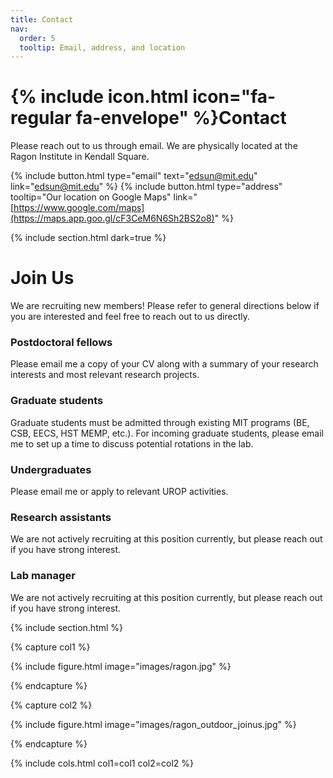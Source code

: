 ```yaml
---
title: Contact
nav:
  order: 5
  tooltip: Email, address, and location
---
```


# {% include icon.html icon="fa-regular fa-envelope" %}Contact

Please reach out to us through email. We are physically located at the Ragon Institute in Kendall Square.

{%
  include button.html
  type="email"
  text="edsun@mit.edu"
  link="edsun@mit.edu"
%}
{%
  include button.html
  type="address"
  tooltip="Our location on Google Maps"
  link="[https://www.google.com/maps](https://maps.app.goo.gl/cF3CeM6N6Sh2BS2o8)"
%}

{% include section.html dark=true %}

# Join Us

We are recruiting new members! Please refer to general directions below if you are interested and feel free to reach out to us directly.

### Postdoctoral fellows

Please email me a copy of your CV along with a summary of your research interests and most relevant research projects.

### Graduate students

Graduate students must be admitted through existing MIT programs (BE, CSB, EECS, HST MEMP, etc.). For incoming graduate students, please email me to set up a time to discuss potential rotations in the lab.

### Undergraduates

Please email me or apply to relevant UROP activities.

### Research assistants

We are not actively recruiting at this position currently, but please reach out if you have strong interest.

### Lab manager

We are not actively recruiting at this position currently, but please reach out if you have strong interest.

{% include section.html %}

{% capture col1 %}

{%
  include figure.html
  image="images/ragon.jpg"
%}

{% endcapture %}

{% capture col2 %}

{%
  include figure.html
  image="images/ragon_outdoor_joinus.jpg"
%}

{% endcapture %}

{% include cols.html col1=col1 col2=col2 %}
